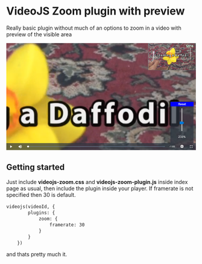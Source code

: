 # VideoJS Zoom plugin with preview

Really basic plugin without much of an options to zoom in a video with preview of the visible area


![Demo](/zoom-preview.png)

## Getting started
Just include **videojs-zoom.css** and **videojs-zoom-plugin.js** inside index page as usual,
then include the plugin inside your player. If framerate is not specified then 30 is default.
```
videojs(videoId, {
        plugins: {
            zoom: {
                framerate: 30
            }
        }
    })
```

and thats pretty much it.

